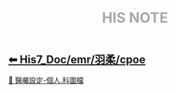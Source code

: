 <div style="text-align:center;padding-bottom: 20px">
  <div style="width: 100%;">
      <img src="../../his_clin/img/open-book.png" style="zoom:15%;" />
  </div>
  <b style="color: darkgray; font-size: 28px; margin-top: 10px">HIS NOTE</b>
</div>

## [⬅ His7_Doc/emr/羽柔/cpoe](./His7_Doc_emr_羽柔.md)

[📄 醫囑設定-個人.科圖檔](../../His7_Doc/emr/羽柔/cpoe/醫囑設定-個人.科圖檔.md)
